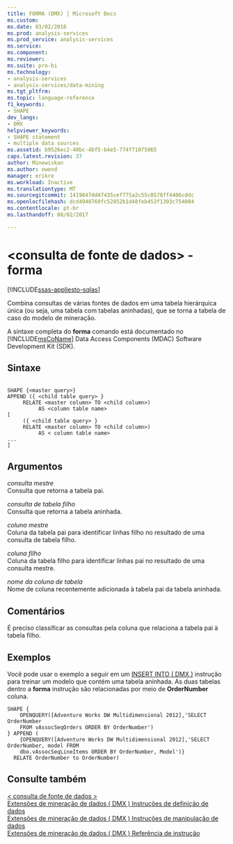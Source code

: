 ```yaml
---
title: FORMA (DMX) | Microsoft Docs
ms.custom: 
ms.date: 03/02/2016
ms.prod: analysis-services
ms.prod_service: analysis-services
ms.service: 
ms.component: 
ms.reviewer: 
ms.suite: pro-bi
ms.technology:
- analysis-services
- analysis-services/data-mining
ms.tgt_pltfrm: 
ms.topic: language-reference
f1_keywords:
- SHAPE
dev_langs:
- DMX
helpviewer_keywords:
- SHAPE statement
- multiple data sources
ms.assetid: b9526ec2-40bc-4bf5-b4e5-774f71075065
caps.latest.revision: 37
author: Minewiskan
ms.author: owend
manager: erikre
ms.workload: Inactive
ms.translationtype: MT
ms.sourcegitcommit: 1419847dd47435cef775a2c55c0578ff4406cddc
ms.openlocfilehash: dcd4940769fc52852b1d48feb453f1393c754084
ms.contentlocale: pt-br
ms.lasthandoff: 08/02/2017

---
```

# <a name="ltsource-data-querygt---shape"></a>&lt;consulta de fonte de dados&gt; -forma
[!INCLUDE[ssas-appliesto-sqlas](../includes/ssas-appliesto-sqlas.md)]

  Combina consultas de várias fontes de dados em uma tabela hierárquica única (ou seja, uma tabela com tabelas aninhadas), que se torna a tabela de caso do modelo de mineração.  
  
 A sintaxe completa do **forma** comando está documentado no [!INCLUDE[msCoName](../includes/msconame-md.md)] Data Access Components (MDAC) Software Development Kit (SDK).  
  
## <a name="syntax"></a>Sintaxe  
  
```  
  
SHAPE {<master query>}  
APPEND ({ <child table query> }   
     RELATE <master column> TO <child column>)   
          AS <column table name>  
[  
     ({ <child table query> }   
     RELATE <master column> TO <child column>)   
          AS < column table name>  
...  
]       
```  
  
## <a name="arguments"></a>Argumentos  
 *consulta mestre*  
 Consulta que retorna a tabela pai.  
  
 *consulta de tabela filho*  
 Consulta que retorna a tabela aninhada.  
  
 *coluna mestre*  
 Coluna da tabela pai para identificar linhas filho no resultado de uma consulta de tabela filho.  
  
 *coluna filho*  
 Coluna da tabela filho para identificar linhas pai no resultado de uma consulta mestre.  
  
 *nome da coluna de tabela*  
 Nome de coluna recentemente adicionada à tabela pai da tabela aninhada.  
  
## <a name="remarks"></a>Comentários  
 É preciso classificar as consultas pela coluna que relaciona a tabela pai à tabela filho.  
  
## <a name="examples"></a>Exemplos  
 Você pode usar o exemplo a seguir em um [INSERT INTO &#40; DMX &#41;](../dmx/insert-into-dmx.md) instrução para treinar um modelo que contém uma tabela aninhada. As duas tabelas dentro a **forma** instrução são relacionadas por meio de **OrderNumber** coluna.  
  
```  
SHAPE {  
    OPENQUERY([Adventure Works DW Multidimensional 2012],'SELECT OrderNumber  
    FROM vAssocSeqOrders ORDER BY OrderNumber')  
} APPEND (  
    {OPENQUERY([Adventure Works DW Multidimensional 2012],'SELECT OrderNumber, model FROM   
    dbo.vAssocSeqLineItems ORDER BY OrderNumber, Model')}  
  RELATE OrderNumber to OrderNumber)   
```  
  
## <a name="see-also"></a>Consulte também  
 [&#60; consulta de fonte de dados &#62;](../dmx/source-data-query.md)   
 [Extensões de mineração de dados &#40; DMX &#41; Instruções de definição de dados](../dmx/dmx-statements-data-definition.md)   
 [Extensões de mineração de dados &#40; DMX &#41; Instruções de manipulação de dados](../dmx/dmx-statements-data-manipulation.md)   
 [Extensões de mineração de dados &#40; DMX &#41; Referência de instrução](../dmx/data-mining-extensions-dmx-statements.md)  
  
  

